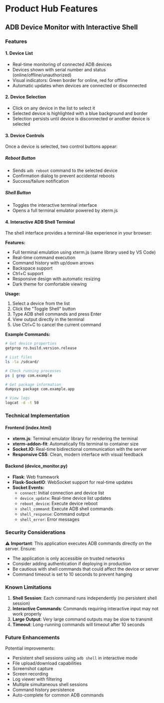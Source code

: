 # Product Hub Features

## ADB Device Monitor with Interactive Shell

### Features

#### 1. Device List
- Real-time monitoring of connected ADB devices
- Devices shown with serial number and status (online/offline/unauthorized)
- Visual indicators: Green border for online, red for offline
- Automatic updates when devices are connected or disconnected

#### 2. Device Selection
- Click on any device in the list to select it
- Selected device is highlighted with a blue background and border
- Selection persists until device is disconnected or another device is selected

#### 3. Device Controls
Once a device is selected, two control buttons appear:

##### Reboot Button
- Sends `adb reboot` command to the selected device
- Confirmation dialog to prevent accidental reboots
- Success/failure notification

##### Shell Button
- Toggles the interactive terminal interface
- Opens a full terminal emulator powered by xterm.js

#### 4. Interactive ADB Shell Terminal
The shell interface provides a terminal-like experience in your browser:

**Features:**
- Full terminal emulation using xterm.js (same library used by VS Code)
- Real-time command execution
- Command history with up/down arrows
- Backspace support
- Ctrl+C support
- Responsive design with automatic resizing
- Dark theme for comfortable viewing

**Usage:**
1. Select a device from the list
2. Click the "Toggle Shell" button
3. Type ADB shell commands and press Enter
4. View output directly in the terminal
5. Use Ctrl+C to cancel the current command

**Example Commands:**
```bash
# Get device properties
getprop ro.build.version.release

# List files
ls -la /sdcard/

# Check running processes
ps | grep com.example

# Get package information
dumpsys package com.example.app

# View logs
logcat -d -t 50
```

### Technical Implementation

#### Frontend (index.html)
- **xterm.js**: Terminal emulator library for rendering the terminal
- **xterm-addon-fit**: Automatically fits terminal to container size
- **Socket.IO**: Real-time bidirectional communication with the server
- **Responsive CSS**: Clean, modern interface with visual feedback

#### Backend (device_monitor.py)
- **Flask**: Web framework
- **Flask-SocketIO**: WebSocket support for real-time updates
- **Socket Events:**
  - `connect`: Initial connection and device list
  - `device_update`: Real-time device list updates
  - `reboot_device`: Execute device reboot
  - `shell_command`: Execute ADB shell commands
  - `shell_response`: Command output
  - `shell_error`: Error messages

### Security Considerations

⚠️ **Important**: This application executes ADB commands directly on the server. Ensure:
- The application is only accessible on trusted networks
- Consider adding authentication if deploying in production
- Be cautious with shell commands that could affect the device or server
- Command timeout is set to 10 seconds to prevent hanging

### Known Limitations

1. **Shell Session**: Each command runs independently (no persistent shell session)
2. **Interactive Commands**: Commands requiring interactive input may not work properly
3. **Large Output**: Very large command outputs may be slow to transmit
4. **Timeout**: Long-running commands will timeout after 10 seconds

### Future Enhancements

Potential improvements:
- Persistent shell sessions using `adb shell` in interactive mode
- File upload/download capabilities
- Screenshot capture
- Screen recording
- Log viewer with filtering
- Multiple simultaneous shell sessions
- Command history persistence
- Auto-complete for common ADB commands
